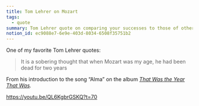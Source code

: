 ```yaml
---
title: Tom Lehrer on Mozart
tags:
  - quote
summary: Tom Lehrer quote on comparing your successes to those of others
notion_id: ec9088e7-6e9e-403d-8034-6508f35751b2
---
```

One of my favorite Tom Lehrer quotes:

> It is a sobering thought that when Mozart was my age, he had been dead for two years

From his introduction to the song “Alma” on the album [_That Was the Year That Was_](https://en.wikipedia.org/wiki/That_Was_the_Year_That_Was)_._

<https://youtu.be/QL6KgbrGSKQ?t=70>
